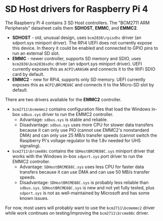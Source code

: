 # SD Host drivers for Raspberry Pi 4

The Raspberry Pi 4 contains 3 SD Host controllers. The "BCM2711 ARM Peripherals"
datasheet calls them **SDHOST**, **EMMC**, and **EMMC2**.

- **SDHOST** - old, unusual design, uses `bcm2836\rpisdhc` driver (an sdport.sys
  miniport driver). The RPi4 UEFI does not currently expose this device. In
  theory it could be enabled and connected to GPIO pins to run an external SD
  slot.
- **EMMC** - newer controller, supports SD memory and SDIO, uses
  `bcm2836\bcm2836sdhc` driver (an sdport.sys miniport driver). UEFI currently
  exposes this as `ACPI\ARASAN` and connects it to the WiFi SDIO card by
  default.
- **EMMC2** - new for RPi4, supports only SD memory. UEFI currently exposes this
  as `ACPI\BRCME88C` and connects it to the Micro-SD slot by default.

There are two drivers available for the **EMMC2** controller.

- `bcm2711\bcmemmc2` contains configuration files that load the Windows in-box
  `sdbus.sys` driver to run the EMMC2 controller.
  - Advantage: `sdbus.sys` is stable and reliable.
  - Disadvantage: `sdbus.sys` uses more CPU for slower data transfers because it
    can only use PIO (cannot use EMMC2's nonstandard DMA) and can only use 25
    MB/s transfer speeds (cannot switch the Raspberry Pi's voltage regulator to
    the 1.8v needed for UHS signaling).
- `bcm2711\brcme88c` contains the `SDHostBRCME88C.sys` miniport driver that
  works with the Windows in-box `sdport.sys` port driver to run the EMMC2
  controller.
  - Advantage: `SDHostBRCME88C.sys` uses less CPU for faster data transfers
    because it can use DMA and can use 50 MB/s transfer speeds.
  - Disadvantage: `SDHostBRCME88C.sys` is probably less reliable than
    `sdbus.sys`. `SDHostBRCME88C.sys` is new and not yet fully tested, plus
    `sdport.sys` is not as well-maintained by Microsoft and has some known
    issues.

For now, most users will probably want to use the `bcm2711\bcmemmc2` driver
while work continues on testing/improving the `bcm2711\brcme88c` driver.
